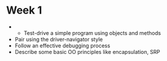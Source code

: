 # Week 1

*  * Test-drive a simple program using objects and methods
  * Pair using the driver-navigator style
  * Follow an effective debugging process
  * Describe some basic OO principles like encapsulation, SRP

